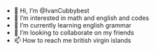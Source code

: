 - 👋 Hi, I’m @IvanCubbybest
- 👀 I’m interested in math and english and codes
- 🌱 I’m currently learning english grammar
- 💞️ I’m looking to collaborate on my friends
- 📫 How to reach me british virgin islands

<!---
IvanCubbybest/IvanCubbybest is a ✨ special ✨ repository because its `README.md` (this file) appears on your GitHub profile.
You can click the Preview link to take a look at your changes.
--->
